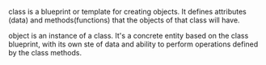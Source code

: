 class is a blueprint or template for creating objects. It defines attributes (data) and methods(functions) that the objects of that class will have.

object is an instance of a class. It's a concrete entity based on the class blueprint, with its own
ste of data and ability to perform operations defined by the class methods.